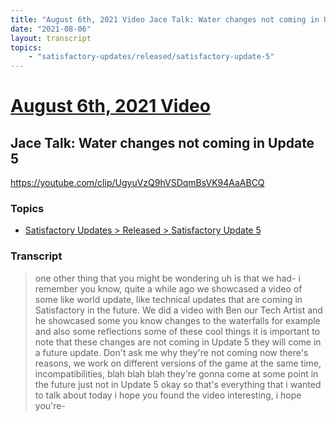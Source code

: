 ```yaml
---
title: "August 6th, 2021 Video Jace Talk: Water changes not coming in Update 5"
date: "2021-08-06"
layout: transcript
topics:
    - "satisfactory-updates/released/satisfactory-update-5"
---
```

# [August 6th, 2021 Video](../2021-08-06.md)
## Jace Talk: Water changes not coming in Update 5
https://youtube.com/clip/UgyuVzQ9hVSDqmBsVK94AaABCQ

### Topics
* [Satisfactory Updates > Released > Satisfactory Update 5](../topics/satisfactory-updates/released/satisfactory-update-5.md)

### Transcript

> one other thing that you might
be wondering uh is that we had- i remember you know,
quite a while ago we showcased a video of some like world update,
like technical updates that are coming in Satisfactory in the future.
We did a video with Ben our Tech Artist and he showcased some you know
changes to the waterfalls for example and also some reflections
some of these cool things it is important to note that these changes are
not coming in Update 5 they will come in a future update.
Don't ask me why they're not coming now there's reasons, we work on different
versions of the game at the same time, incompatibilities, blah blah blah
they're gonna come at some point in the future just not in Update 5 okay so that's everything that
i wanted to talk about today i hope you found the video
interesting, i hope you're-
